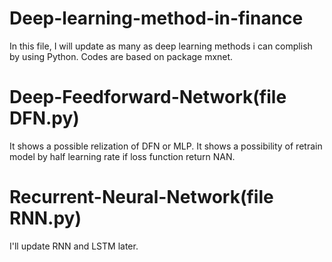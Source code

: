 # Deep-learning-method-in-finance
In this file, I will update as many as deep learning methods i can complish by using Python. Codes are based on package mxnet.

# Deep-Feedforward-Network(file DFN.py)
It shows a possible relization of DFN or MLP. It shows a possibility of retrain model by half learning rate if loss function return NAN.

# Recurrent-Neural-Network(file RNN.py)
I'll update RNN and LSTM later.
